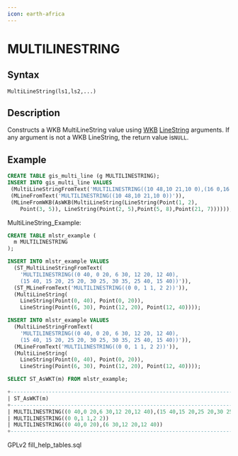```yaml
---
icon: earth-africa
---
```


# MULTILINESTRING

## Syntax

```
MultiLineString(ls1,ls2,...)
```

## Description

Constructs a WKB MultiLineString value using [WKB](../../../sql-structure/geometry/wkb/) [LineString](linestring.md) arguments. If any argument is not a WKB LineString, the return value is`NULL`.

## Example

```sql
CREATE TABLE gis_multi_line (g MULTILINESTRING);
INSERT INTO gis_multi_line VALUES
 (MultiLineStringFromText('MULTILINESTRING((10 48,10 21,10 0),(16 0,16 23,16 48))')),
 (MLineFromText('MULTILINESTRING((10 48,10 21,10 0))')),
 (MLineFromWKB(AsWKB(MultiLineString(LineString(Point(1, 2), 
    Point(3, 5)), LineString(Point(2, 5),Point(5, 8),Point(21, 7))))));
```

MultiLineString\_Example:

```sql
CREATE TABLE mlstr_example (
  m MULTILINESTRING
);
```

```sql
INSERT INTO mlstr_example VALUES
  (ST_MultiLineStringFromText(
    'MULTILINESTRING((0 40, 0 20, 6 30, 12 20, 12 40),
    (15 40, 15 20, 25 20, 30 25, 30 35, 25 40, 15 40))')),
  (ST_MLineFromText('MULTILINESTRING((0 0, 1 1, 2 2))')),
  (MultiLineString(
    LineString(Point(0, 40), Point(0, 20)),
    LineString(Point(6, 30), Point(12, 20), Point(12, 40))));
```

```sql
INSERT INTO mlstr_example VALUES
  (MultiLineStringFromText(
    'MULTILINESTRING((0 40, 0 20, 6 30, 12 20, 12 40),
    (15 40, 15 20, 25 20, 30 25, 30 35, 25 40, 15 40))')),
  (MLineFromText('MULTILINESTRING((0 0, 1 1, 2 2))')),
  (MultiLineString(
    LineString(Point(0, 40), Point(0, 20)),
    LineString(Point(6, 30), Point(12, 20), Point(12, 40))));
```

```sql
SELECT ST_AsWKT(m) FROM mlstr_example;
```

```sql
+-------------------------------------------------------------------------------------------+
| ST_AsWKT(m)                                                                               |
+-------------------------------------------------------------------------------------------+
| MULTILINESTRING((0 40,0 20,6 30,12 20,12 40),(15 40,15 20,25 20,30 25,30 35,25 40,15 40)) |
| MULTILINESTRING((0 0,1 1,2 2))                                                            |
| MULTILINESTRING((0 40,0 20),(6 30,12 20,12 40))                                           |
+-------------------------------------------------------------------------------------------+
```

GPLv2 fill\_help\_tables.sql

